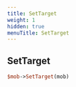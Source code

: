 ```yaml
---
title: SetTarget
weight: 1
hidden: true
menuTitle: SetTarget
---
```

## SetTarget
```perl
$mob->SetTarget(mob)
```